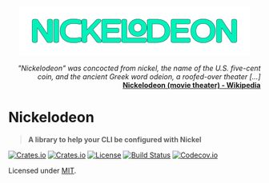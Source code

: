 <p align="center">
  <img width="460" src="/assets/logo.png">
</p>
<p align="right">
  <i>"Nickelodeon" was concocted from nickel, the name of the U.S. five-cent coin, and the ancient Greek word odeion, a
  roofed-over theater [...]</i><br/>
  <b><a href="https://en.wikipedia.org/wiki/Nickelodeon_(movie_theater)">Nickelodeon (movie theater) - Wikipedia </a></b>
</p>

# Nickelodeon

> **A library to help your CLI be configured with Nickel**

[![Crates.io](https://img.shields.io/crates/v/nickelodeon?style=flat-square)](https://crates.io/crates/nickelodeon)
[![Crates.io](https://img.shields.io/crates/d/nickelodeon?style=flat-square)](https://crates.io/crates/nickelodeon)
[![License](https://img.shields.io/badge/license-MIT-blue?style=flat-square)](LICENSE)
[![Build Status](https://img.shields.io/github/actions/workflow/status/marcesquerra/nickelodeon/rust.yml?branch=main&style=flat-square)](https://github.com/marcesquerra/nickelodeon/actions/workflows/rust.yml?query=branch%3Amain)
[![Codecov.io](https://codecov.io/gh/marcesquerra/nickelodeon/branch/main/graph/badge.svg?token=13F273ZAWO)](https://codecov.io/gh/marcesquerra/nickelodeon)

Licensed under [MIT](LICENSE).
